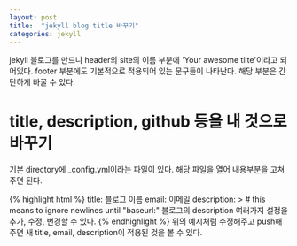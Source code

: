 ```yaml
---
layout: post
title:  "jekyll blog title 바꾸기"
categories: jekyll
---
```

jekyll 블로그를 만드니 header의 site의 이름 부분에 'Your awesome tilte'이라고 되어있다. footer 부분에도 기본적으로 적용되어 있는 문구들이 나타난다. 해당 부분은 간단하게 바꿀 수 있다.

# title, description, github 등을 내 것으로 바꾸기
기본 directory에 _config.yml이라는 파일이 있다. 해당 파일을 열어 내용부분을 고쳐주면 된다.

{% highlight html %}
title: 블로그 이름
email: 이메일
description: > # this means to ignore newlines until "baseurl:"
	블로그의 description
	여러가지 설정을 추가, 수정, 변경할 수 있다.
{% endhighlight %}
위의 예시처럼 수정해주고 push해주면 새 title, email, description이 적용된 것을 볼 수 있다.
